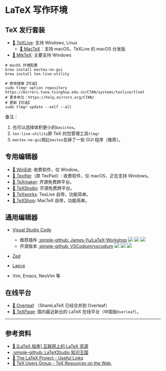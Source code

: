 # LaTeX 写作环境

## TeX 发行套装

- [:link: TeXLive](https://tug.org/texlive/): 支持 Windows, Linux
  - [:link: MacTeX](https://www.tug.org/mactex/)：支持 macOS，TeXLive 的 macOS 分发版
- [:link: MikTeX](https://miktex.org/): 主要支持 Windows

```shell
# macOS 环境配置
brew install mactex-no-gui
brew install tex-live-utility

# 修改镜像【可选】
sudo tlmgr option repository https://mirrors.tuna.tsinghua.edu.cn/CTAN/systems/texlive/tlnet
# 更多参见：https://help.mirrorz.org/CTAN/
# 更新【可选】
sudo tlmgr update --self --all
```

备注：

1. 也可以选择体积更小的`basictex`。
2. `tex-live-utility`即 TeX 的包管理工具`tlmgr`
3. `mactex-no-gui`相比`mactex`去掉了一些 GUI 程序（推荐）。

## 专用编辑器

- [:link: WinEdt](https://www.winedt.com/): 收费软件，仅 Window。
- [:link: Texifier](https://www.texifier.com)（原 TexPad）: 收费软件，仅 macOS，正在支持 Windows。
- [:link: TeXmaker](https://www.xm1math.net/texmaker/): 开源免费跨平台。
- [:link: TeXStudio](https://www.texstudio.org/): 开源免费跨平台。
- [:link: TeXworks](https://tug.org/texworks/): TexLive 自带，功能简单。
- [:link: TeXShop](https://pages.uoregon.edu/koch/texshop/): MacTeX 自带，功能简单。

## 通用编辑器

- [Visual Studio Code](https://code.visualstudio.com)

  - 推荐插件 [:simple-github: James-Yu/LaTeX-Workshop](https://github.com/James-Yu/LaTeX-Workshop)
    ![](https://img.shields.io/github/stars/James-Yu/LaTeX-Workshop?style=flat-square)
    ![](https://img.shields.io/github/license/James-Yu/LaTeX-Workshop?style=flat-square)
    ![](https://img.shields.io/github/last-commit/James-Yu/LaTeX-Workshop?style=flat-square)
  - 开源版本 [:simple-github: VSCodium/vscodium](https://github.com/VSCodium/vscodium)
    ![](https://img.shields.io/github/stars/VSCodium/vscodium?style=flat-square)
    ![](https://img.shields.io/github/license/VSCodium/vscodium?style=flat-square)
    ![](https://img.shields.io/github/last-commit/VSCodium/vscodium?style=flat-square)

- [Zed](https://zed.dev)
- [Lapce](https://lapce.dev)
- Vim, Emacs, NeoVim 等

## 在线平台

- [:link: Overleaf](https://www.overleaf.com/) （ShareLaTeX 已经合并到 Overleaf）
- [:link: TeXPage](https://www.texpage.com): 国内最近新出的 LaTeX 在线平台（中国版`Overleaf`）。

---

## 参考资料

- [:link: [LaTeX 指南] 互联网上的 LaTeX 资源](https://zhuanlan.zhihu.com/p/44137623)
- [:simple-github: LaTeXStudio 知识王国](https://github.com/latexstudio/LaTeX-TeXWiki)
- [:link: The LaTeX Project - Useful Links](https://www.latex-project.org/help/links/)
- [:link: TeX Users Group - TeX Resources on the Web](https://www.tug.org/interest.html),
